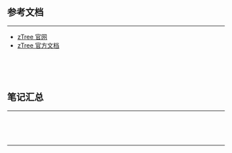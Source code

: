 ## 参考文档

---

* [zTree 官网](http://www.treejs.cn/v3/main.php#_zTreeInfo)
* [zTree 官方文档](http://www.treejs.cn/v3/api.php)



<br/><br/><br/>



## 笔记汇总

---





<br/><br/><br/>

---

